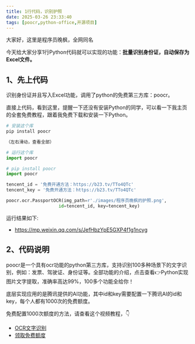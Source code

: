 ```yaml
---
title: 1行代码，识别护照
date: 2025-03-26 23:33:40
tags: [poocr,python-office,开源项目]
---
```


大家好，这里是程序员晚枫，全网同名

今天给大家分享1行Python代码就可以实现的功能：**批量识别身份证，自动保存为Excel文件。**


## 1、先上代码

识别身份证并且写入Excel功能，调用了python的免费第三方库：poocr。

直接上代码，看到这里，提醒一下还没有安装Python的同学，可以看一下我主页的全套免费教程，跟着我免费下载和安装一下Python。

```python
# 安装这个库
pip install poocr
```

```python
（左右滑动，查看全部）

# 运行这个库
import poocr

# pip install poocr
import poocr

tencent_id = '免费开通方法：https://b23.tv/TTo4QTc'
tencent_key = '免费开通方法：https://b23.tv/TTo4QTc'

poocr.ocr.PassportOCR(img_path=r'./images/程序员晚枫的护照.png',
                    id=tencent_id, key=tencent_key)
```
运行结果如下:

- https://mp.weixin.qq.com/s/JefHbzYpE5GXP4f1g1ncyg


## 2、代码说明
poocr是一个具有ocr功能的python第三方库，支持识别100多种场景下的文字识别，例如：发票、驾驶证、身份证等。全部功能的介绍，点击查看👉Python实现图片文字提取，准确率高达99%，100多个功能全给你！

底层实现应用的是腾讯提供的AI功能，其中id和key需要配置一下腾讯AI的id和key，每个人都有1000次的免费额度。

免费配置1000次额度的方法，请查看这个视频教程，👇

- [OCR文字识别](https://b23.tv/TTo4QTc)
- [领取免费额度](https://curl.qcloud.com/vdG5ChvZ)

